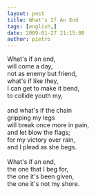 ```yaml
---
layout: post
title: What's If An End
tags: [english,]
date: 2009-01-27 21:15:00
author: pietro
---
```

What's if an end,<br/>will come a day,<br/>not as enemy but friend,<br/>what's if like they,<br/>I can get to make it bend,<br/>to collide youth my,<br/><br/>and what's if the chain<br/>gripping my legs<br/>will break once more in pain,<br/>and let blow the flags;<br/>for my victory over rain,<br/>and I plead as she begs.<br/><br/>What's if an end,<br/>the one that I beg for,<br/>the one it's been given,<br/>the one it's not my shore.
